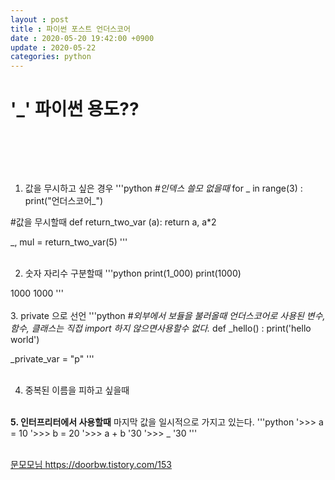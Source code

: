 ```yaml
---
layout : post
title : 파이썬 포스트 언더스코어
date : 2020-05-20 19:42:00 +0900
update : 2020-05-22
categories: python
---
```


<h1>'_'  파이썬 용도??</h1>
<br>

<br><br>

1. 값을 무시하고 싶은 경우 
'''python 
*#인덱스 쓸모 없을때*
for _ in range(3) :
    print("언더스코어_")

#값을 무시할때
def return_two_var (a):
    return a, a*2

_, mul = return_two_var(5)
'''
<br><br>

2. 숫자 자리수 구분할때
'''python 
print(1_000)
print(1000)

1000
1000
'''
<br><br>
3. private 으로 선언
'''python
#*외부에서 보듈을 불러올때 언더스코어로 사용된 변수, 함수, 클래스는 직접 import 하지 않으면사용할수 없다.*
def _hello() : 
    print('hello world')

_private_var = "p"
'''
<br><br>

4. 중복된 이름을 피하고 싶을때
<br><br>

**5. 인터프리터에서 사용할때**
마지막 값을 일시적으로 가지고 있는다.
'''python 
'>>> a = 10
'>>> b = 20
'>>> a + b
'30
'>>> _
'30
'''
<br><br>

<u>문모모님 https://doorbw.tistory.com/153</u>